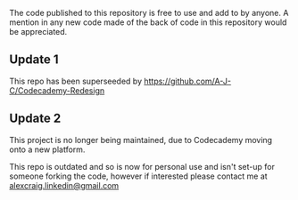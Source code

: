 The code published to this repository is free to use and add to by anyone.
A mention in any new code made of the back of code in this repository would be appreciated.

## Update 1
This repo has been superseeded by https://github.com/A-J-C/Codecademy-Redesign

## Update 2

This project is no longer being maintained, due to Codecademy moving onto a new platform.

This repo is outdated and so is now for personal use and isn't set-up for someone forking the code, however if interested please contact me at alexcraig.linkedin@gmail.com
